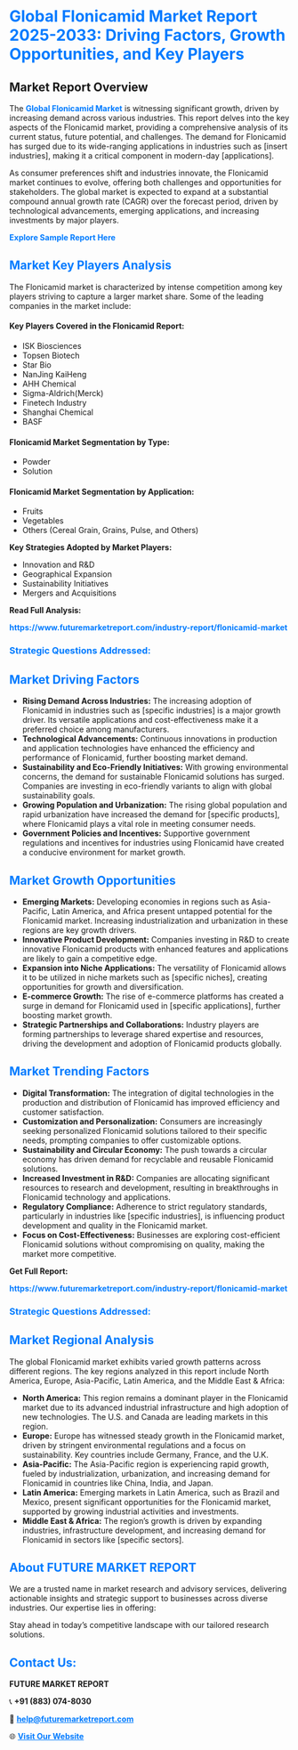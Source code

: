 <h1 style="color: #007BFF;">Global Flonicamid Market Report 2025-2033: Driving Factors, Growth Opportunities, and Key Players</h1>

<section id="overview">
<h2>Market Report Overview</h2>
<p>The <a href="https://www.futuremarketreport.com/industry-report/flonicamid-market" style="color: #007BFF; text-decoration: none;"><strong>Global Flonicamid Market</strong></a> is witnessing significant growth, driven by increasing demand across various industries. This report delves into the key aspects of the Flonicamid market, providing a comprehensive analysis of its current status, future potential, and challenges. The demand for Flonicamid has surged due to its wide-ranging applications in industries such as [insert industries], making it a critical component in modern-day [applications].</p>
<p>As consumer preferences shift and industries innovate, the Flonicamid market continues to evolve, offering both challenges and opportunities for stakeholders. The global market is expected to expand at a substantial compound annual growth rate (CAGR) over the forecast period, driven by technological advancements, emerging applications, and increasing investments by major players.</p>
</section>

<section id="overview">
<p><a href="https://www.futuremarketreport.com/request-sample/reportId=108352" style="color: #007BFF; text-decoration: none;"><strong>Explore Sample Report Here</strong></a></p>
</section>

<section id="key-players">
<h2 style="color: #007BFF;">Market Key Players Analysis</h2>
<p>The Flonicamid market is characterized by intense competition among key players striving to capture a larger market share. Some of the leading companies in the market include:</p>
<h4>Key Players Covered in the Flonicamid Report:</h4>
<ul><li>ISK Biosciences</li><li>Topsen Biotech</li><li>Star Bio</li><li>NanJing KaiHeng</li><li>AHH Chemical</li><li>Sigma-Aldrich(Merck)</li><li>Finetech Industry</li><li>Shanghai Chemical</li><li>BASF</li></ul>
<h4>Flonicamid Market Segmentation by Type:</h4>
<ul><li>Powder</li><li>Solution</li></ul>

<h4>Flonicamid Market Segmentation by Application:</h4>
<ul><li>Fruits</li><li>Vegetables</li><li>Others (Cereal Grain, Grains, Pulse, and Others)</li></ul>
<p><strong>Key Strategies Adopted by Market Players:</strong></p>
<ul>
<li>Innovation and R&D</li>
<li>Geographical Expansion</li>
<li>Sustainability Initiatives</li>
<li>Mergers and Acquisitions</li>
</ul>
</section>

<section>
<p><strong>Read Full Analysis: </strong></p><a href="https://www.futuremarketreport.com/industry-report/flonicamid-market" style="color: #007BFF; text-decoration: none;"><strong>https://www.futuremarketreport.com/industry-report/flonicamid-market</strong></a>
<h3 style="color: #007BFF;">Strategic Questions Addressed:</h3>
</section>

<section id="driving-factors">
<h2 style="color: #007BFF;">Market Driving Factors</h2>
<ul>
<li><strong>Rising Demand Across Industries:</strong> The increasing adoption of Flonicamid in industries such as [specific industries] is a major growth driver. Its versatile applications and cost-effectiveness make it a preferred choice among manufacturers.</li>
<li><strong>Technological Advancements:</strong> Continuous innovations in production and application technologies have enhanced the efficiency and performance of Flonicamid, further boosting market demand.</li>
<li><strong>Sustainability and Eco-Friendly Initiatives:</strong> With growing environmental concerns, the demand for sustainable Flonicamid solutions has surged. Companies are investing in eco-friendly variants to align with global sustainability goals.</li>
<li><strong>Growing Population and Urbanization:</strong> The rising global population and rapid urbanization have increased the demand for [specific products], where Flonicamid plays a vital role in meeting consumer needs.</li>
<li><strong>Government Policies and Incentives:</strong> Supportive government regulations and incentives for industries using Flonicamid have created a conducive environment for market growth.</li>
</ul>
</section>

<section id="growth-opportunities">
<h2 style="color: #007BFF;">Market Growth Opportunities</h2>
<ul>
<li><strong>Emerging Markets:</strong> Developing economies in regions such as Asia-Pacific, Latin America, and Africa present untapped potential for the Flonicamid market. Increasing industrialization and urbanization in these regions are key growth drivers.</li>
<li><strong>Innovative Product Development:</strong> Companies investing in R&D to create innovative Flonicamid products with enhanced features and applications are likely to gain a competitive edge.</li>
<li><strong>Expansion into Niche Applications:</strong> The versatility of Flonicamid allows it to be utilized in niche markets such as [specific niches], creating opportunities for growth and diversification.</li>
<li><strong>E-commerce Growth:</strong> The rise of e-commerce platforms has created a surge in demand for Flonicamid used in [specific applications], further boosting market growth.</li>
<li><strong>Strategic Partnerships and Collaborations:</strong> Industry players are forming partnerships to leverage shared expertise and resources, driving the development and adoption of Flonicamid products globally.</li>
</ul>
</section>

<section id="trending-factors">
<h2 style="color: #007BFF;">Market Trending Factors</h2>
<ul>
<li><strong>Digital Transformation:</strong> The integration of digital technologies in the production and distribution of Flonicamid has improved efficiency and customer satisfaction.</li>
<li><strong>Customization and Personalization:</strong> Consumers are increasingly seeking personalized Flonicamid solutions tailored to their specific needs, prompting companies to offer customizable options.</li>
<li><strong>Sustainability and Circular Economy:</strong> The push towards a circular economy has driven demand for recyclable and reusable Flonicamid solutions.</li>
<li><strong>Increased Investment in R&D:</strong> Companies are allocating significant resources to research and development, resulting in breakthroughs in Flonicamid technology and applications.</li>
<li><strong>Regulatory Compliance:</strong> Adherence to strict regulatory standards, particularly in industries like [specific industries], is influencing product development and quality in the Flonicamid market.</li>
<li><strong>Focus on Cost-Effectiveness:</strong> Businesses are exploring cost-efficient Flonicamid solutions without compromising on quality, making the market more competitive.</li>
</ul>
</section>

<section>
<p><strong>Get Full Report: </strong></p><a href="https://www.futuremarketreport.com/industry-report/flonicamid-market" style="color: #007BFF; text-decoration: none;"><strong>https://www.futuremarketreport.com/industry-report/flonicamid-market</strong></a>
<h3 style="color: #007BFF;">Strategic Questions Addressed:</h3>
</section>


<section id="regional-analysis">
<h2 style="color: #007BFF;">Market Regional Analysis</h2>
<p>The global Flonicamid market exhibits varied growth patterns across different regions. The key regions analyzed in this report include North America, Europe, Asia-Pacific, Latin America, and the Middle East & Africa:</p>
<ul>
<li><strong>North America:</strong> This region remains a dominant player in the Flonicamid market due to its advanced industrial infrastructure and high adoption of new technologies. The U.S. and Canada are leading markets in this region.</li>
<li><strong>Europe:</strong> Europe has witnessed steady growth in the Flonicamid market, driven by stringent environmental regulations and a focus on sustainability. Key countries include Germany, France, and the U.K.</li>
<li><strong>Asia-Pacific:</strong> The Asia-Pacific region is experiencing rapid growth, fueled by industrialization, urbanization, and increasing demand for Flonicamid in countries like China, India, and Japan.</li>
<li><strong>Latin America:</strong> Emerging markets in Latin America, such as Brazil and Mexico, present significant opportunities for the Flonicamid market, supported by growing industrial activities and investments.</li>
<li><strong>Middle East & Africa:</strong> The region’s growth is driven by expanding industries, infrastructure development, and increasing demand for Flonicamid in sectors like [specific sectors].</li>
</ul>
</section>

<footer>
<h2 style="color: #007BFF;">About FUTURE MARKET REPORT</h2>
<p>We are a trusted name in market research and advisory services, delivering actionable insights and strategic support to businesses across diverse industries. Our expertise lies in offering:</p>

<p>Stay ahead in today’s competitive landscape with our tailored research solutions.</p>

<h2 style="color: #007BFF;">Contact Us:</h2>
<p><strong>FUTURE MARKET REPORT</strong></p>
<p>📞 <strong>+91 (883) 074-8030</strong></p>
<p>📧 <strong><a href="mailto:help@futuremarketreport.com" style="color: #007BFF;">help@futuremarketreport.com</a></strong></p>
<p>🌐 <strong><a href="https://www.futuremarketreport.com/" style="color: #007BFF;">Visit Our Website</a></strong></p>
</footer>
